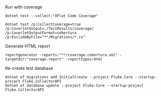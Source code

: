 Run with coverage
```
dotnet test --collect:"XPlat Code Coverage"

dotnet test /p:CollectCoverage=true /p:CoverletOutput=./TestResults/coverage/ /p:CoverletOutputFormat=cobertura /p:ExcludeByFile="**/Migrations/*.cs"
```

Generate HTML report
```
reportgenerator -reports:"**/coverage.cobertura.xml" -targetdir:"coverage-report" -reporttypes:Html
```

Re-create test database
```
dotnet ef migrations add InitialCreate --project Fluke.Core --startup-project Fluke.CollectorAPI
dotnet ef database update --project Fluke.Core --startup-project Fluke.CollectorAPI
```